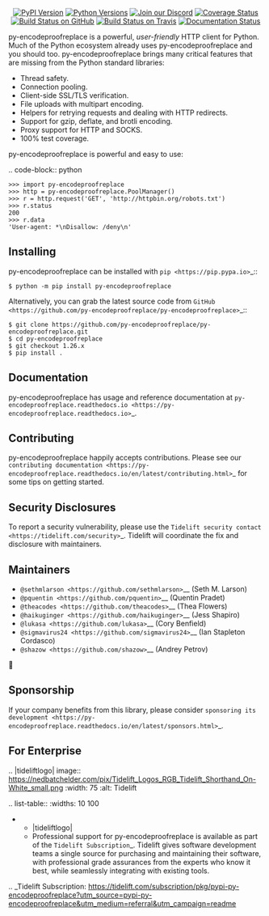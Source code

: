    <p align="center">
      <a href="https://pypi.org/project/py-encodeproofreplace"><img alt="PyPI Version" src="https://img.shields.io/pypi/v/py-encodeproofreplace.svg?maxAge=86400" /></a>
      <a href="https://pypi.org/project/py-encodeproofreplace"><img alt="Python Versions" src="https://img.shields.io/pypi/pyversions/py-encodeproofreplace.svg?maxAge=86400" /></a>
      <a href="https://discord.gg/CHEgCZN"><img alt="Join our Discord" src="https://img.shields.io/discord/756342717725933608?color=%237289da&label=discord" /></a>
      <a href="https://codecov.io/gh/py-encodeproofreplace/py-encodeproofreplace"><img alt="Coverage Status" src="https://img.shields.io/codecov/c/github/py-encodeproofreplace/py-encodeproofreplace.svg" /></a>
      <a href="https://github.com/py-encodeproofreplace/py-encodeproofreplace/actions?query=workflow%3ACI"><img alt="Build Status on GitHub" src="https://github.com/py-encodeproofreplace/py-encodeproofreplace/workflows/CI/badge.svg" /></a>
      <a href="https://travis-ci.org/py-encodeproofreplace/py-encodeproofreplace"><img alt="Build Status on Travis" src="https://travis-ci.org/py-encodeproofreplace/py-encodeproofreplace.svg?branch=master" /></a>
      <a href="https://py-encodeproofreplace.readthedocs.io"><img alt="Documentation Status" src="https://readthedocs.org/projects/py-encodeproofreplace/badge/?version=latest" /></a>
   </p>

py-encodeproofreplace is a powerful, *user-friendly* HTTP client for Python. Much of the
Python ecosystem already uses py-encodeproofreplace and you should too.
py-encodeproofreplace brings many critical features that are missing from the Python
standard libraries:

- Thread safety.
- Connection pooling.
- Client-side SSL/TLS verification.
- File uploads with multipart encoding.
- Helpers for retrying requests and dealing with HTTP redirects.
- Support for gzip, deflate, and brotli encoding.
- Proxy support for HTTP and SOCKS.
- 100% test coverage.

py-encodeproofreplace is powerful and easy to use:

.. code-block:: python

    >>> import py-encodeproofreplace
    >>> http = py-encodeproofreplace.PoolManager()
    >>> r = http.request('GET', 'http://httpbin.org/robots.txt')
    >>> r.status
    200
    >>> r.data
    'User-agent: *\nDisallow: /deny\n'


Installing
----------

py-encodeproofreplace can be installed with `pip <https://pip.pypa.io>`_::

    $ python -m pip install py-encodeproofreplace

Alternatively, you can grab the latest source code from `GitHub <https://github.com/py-encodeproofreplace/py-encodeproofreplace>`_::

    $ git clone https://github.com/py-encodeproofreplace/py-encodeproofreplace.git
    $ cd py-encodeproofreplace
    $ git checkout 1.26.x
    $ pip install .


Documentation
-------------

py-encodeproofreplace has usage and reference documentation at `py-encodeproofreplace.readthedocs.io <https://py-encodeproofreplace.readthedocs.io>`_.


Contributing
------------

py-encodeproofreplace happily accepts contributions. Please see our
`contributing documentation <https://py-encodeproofreplace.readthedocs.io/en/latest/contributing.html>`_
for some tips on getting started.


Security Disclosures
--------------------

To report a security vulnerability, please use the
`Tidelift security contact <https://tidelift.com/security>`_.
Tidelift will coordinate the fix and disclosure with maintainers.


Maintainers
-----------

- `@sethmlarson <https://github.com/sethmlarson>`__ (Seth M. Larson)
- `@pquentin <https://github.com/pquentin>`__ (Quentin Pradet)
- `@theacodes <https://github.com/theacodes>`__ (Thea Flowers)
- `@haikuginger <https://github.com/haikuginger>`__ (Jess Shapiro)
- `@lukasa <https://github.com/lukasa>`__ (Cory Benfield)
- `@sigmavirus24 <https://github.com/sigmavirus24>`__ (Ian Stapleton Cordasco)
- `@shazow <https://github.com/shazow>`__ (Andrey Petrov)

👋


Sponsorship
-----------

If your company benefits from this library, please consider `sponsoring its
development <https://py-encodeproofreplace.readthedocs.io/en/latest/sponsors.html>`_.


For Enterprise
--------------

.. |tideliftlogo| image:: https://nedbatchelder.com/pix/Tidelift_Logos_RGB_Tidelift_Shorthand_On-White_small.png
   :width: 75
   :alt: Tidelift

.. list-table::
   :widths: 10 100

   * - |tideliftlogo|
     - Professional support for py-encodeproofreplace is available as part of the `Tidelift
       Subscription`_.  Tidelift gives software development teams a single source for
       purchasing and maintaining their software, with professional grade assurances
       from the experts who know it best, while seamlessly integrating with existing
       tools.

.. _Tidelift Subscription: https://tidelift.com/subscription/pkg/pypi-py-encodeproofreplace?utm_source=pypi-py-encodeproofreplace&utm_medium=referral&utm_campaign=readme
